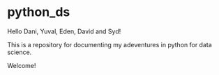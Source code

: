 # python_ds

Hello Dani, Yuval, Eden, David and Syd! 

This is a repository for documenting my adeventures in python for data science.

Welcome!


